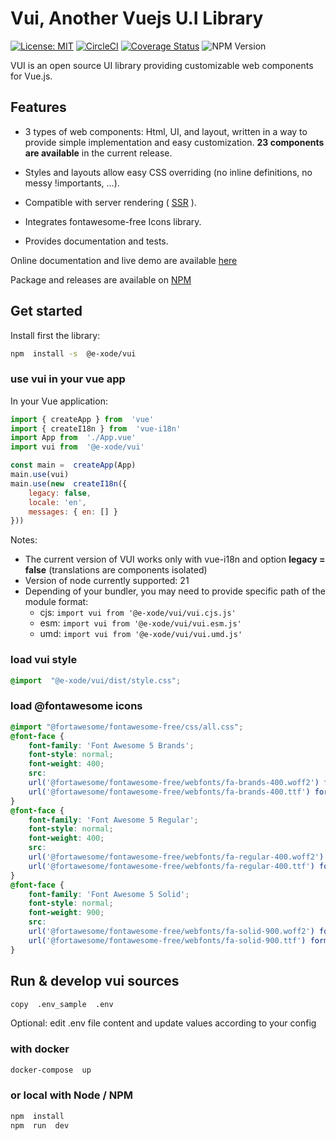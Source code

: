 
# Vui, Another Vuejs U.I Library

  [![License: MIT](https://img.shields.io/badge/License-MIT-yellow.svg)](https://opensource.org/licenses/MIT) [![CircleCI](https://dl.circleci.com/status-badge/img/gh/e-xode/vui/tree/master.svg?style=svg&circle-token=d8353b320a36159da949b935eba5cbdb41502a60)](https://dl.circleci.com/status-badge/redirect/gh/e-xode/vui/tree/master) [![Coverage Status](https://coveralls.io/repos/github/e-xode/vui/badge.svg?branch=master)](https://coveralls.io/github/e-xode/vui?branch=master) ![NPM Version](https://img.shields.io/npm/v/%40e-xode%2Fvui?color=green)

  VUI is an open source UI library providing customizable web components for Vue.js.

## Features

- 3 types of web components: Html, UI, and layout, written in a way to provide simple implementation and easy customization. **23 components are available** in the current release.

- Styles and layouts allow easy CSS overriding (no inline definitions, no messy !importants, ...).
- Compatible with server rendering ( [SSR](https://vuejs.org/guide/scaling-up/ssr.html) ).
- Integrates fontawesome-free Icons library.
- Provides documentation and tests.

Online documentation and live demo are available [here](https://vui.e-xode.net/)

Package and releases are available on [NPM](https://www.npmjs.com/package/@e-xode/vui)

  ## Get started

Install first the library:

```sh
npm  install -s  @e-xode/vui
```

  ### use vui in your vue app

In your Vue application:

```javascript
import { createApp } from  'vue'
import { createI18n } from  'vue-i18n'
import App from  './App.vue'
import vui from  '@e-xode/vui'

const main =  createApp(App)
main.use(vui)
main.use(new  createI18n({
    legacy: false,
    locale: 'en',
    messages: { en: [] }
}))
```

Notes:
- The current version of VUI works only with vue-i18n and option **legacy = false** (translations are components isolated)
- Version of node currently supported: 21
- Depending of your bundler, you may need to provide specific path of the module format:
    - cjs: ```import vui from '@e-xode/vui/vui.cjs.js'```
    - esm: ```import vui from '@e-xode/vui/vui.esm.js'```
    - umd: ```import vui from '@e-xode/vui/vui.umd.js'```

### load vui style

```scss
@import  "@e-xode/vui/dist/style.css";
```

### load @fontawesome icons

```scss
@import "@fortawesome/fontawesome-free/css/all.css";
@font-face {
    font-family: 'Font Awesome 5 Brands';
    font-style: normal;
    font-weight: 400;
    src:
    url('@fortawesome/fontawesome-free/webfonts/fa-brands-400.woff2') format('woff2'),
    url('@fortawesome/fontawesome-free/webfonts/fa-brands-400.ttf') format('truetype')
}
@font-face {
    font-family: 'Font Awesome 5 Regular';
    font-style: normal;
    font-weight: 400;
    src:
    url('@fortawesome/fontawesome-free/webfonts/fa-regular-400.woff2') format('woff2'),
    url('@fortawesome/fontawesome-free/webfonts/fa-regular-400.ttf') format('truetype')
}
@font-face {
    font-family: 'Font Awesome 5 Solid';
    font-style: normal;
    font-weight: 900;
    src:
    url('@fortawesome/fontawesome-free/webfonts/fa-solid-900.woff2') format('woff2'),
    url('@fortawesome/fontawesome-free/webfonts/fa-solid-900.ttf') format('truetype')
}
```

## Run & develop vui sources
```sh
copy  .env_sample  .env
```
Optional: edit .env file content and update values according to your config

### with docker
```sh
docker-compose  up
```

### or local with Node / NPM
```sh
npm  install
npm  run  dev
```
